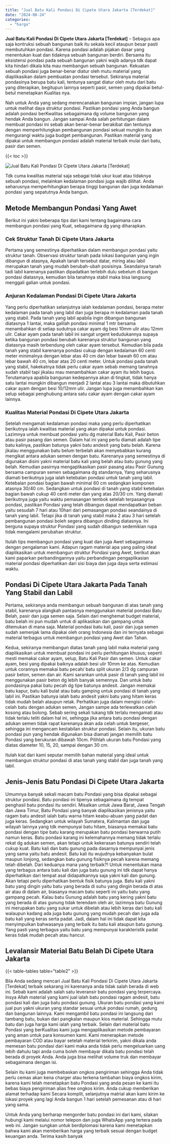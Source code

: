 ```yaml
---
title: "Jual Batu Kali Pondasi Di Cipete Utara Jakarta [Terdekat]"
date: "2024-08-24"
categories: 
  - "harga"
---
```


**Jual Batu Kali Pondasi Di Cipete Utara Jakarta \[Terdekat\]** – Sebagus apa saja kontruksi sebuah bangunan baik itu sekala kecil ataupun besar pasti membutuhkan pondasi. Karena pondasi adalah pijakan dasar yang menentukan kuat dan tidaknya sebuah bangunan berdiri. Bersama itu eksistensi pondasi pada sebuah bangunan yakni wajib adanya tdk dapat kita hindari dikala kita mau membangun sebuah bangunan. Kekuatan sebuah pondasi juga benar-benar diatur oleh mutu material yang diaplikasikan dalam pembuatan pondasi tersebut. Sekiranya material pondasinya berupa batu kali, tentunya sangat diatur oleh mutu dari batu yang diterapkan, begitupun lainnya seperti pasir, semen yang dipakai betul-betul menetapkan Kualitas nya.

Nah untuk Anda yang sedang merencanakan bangunan impian, jangan lupa untuk melihat daya struktur pondasi. Pastikan pondasi yang Anda bangun adalah pondasi berKwalitas sebagaimana dg volume bangunan yang hendak Anda bangun. Jangan sampai Anda salah perhitungan dalam membuat pondasi ini sebab akan benar-benar berakibat dan tentunya dengan memperhitungkan pembangunan pondasi sekuat mungkin itu akan mengurangi waktu juga budget pembangunan. Pastikan material yang dipakai untuk membangun pondasi adalah material terbaik mulai dari batu, pasir dan semen.

{{< toc >}}

![Jual Batu Kali Pondasi Di Cipete Utara Jakarta [Terdekat]](/images/jual-batu-kali-25.png)

Tdk cuma kwalitas material saja sebagai tolak ukur kuat atau tidaknya sebuah pondasi, melainkan kedalaman pondasi juga wajib dilihat. Anda seharusnya memperhitungkan berapa tinggi bangunan dan juga kedalaman pondasi yang sepatutnya Anda bangun.

## Metode Membangun Pondasi Yang Awet

Berikut ini yakni beberapa tips dari kami tentang bagaimana cara membangun pondasi yang Kuat, sebagaimana dg yang diharapkan.

### Cek Struktur Tanah Di Cipete Utara Jakarta

Pertama yang semestinya diperhatikan dalam membangun pondasi yaitu struktur tanah. Observasi struktur tanah pada lokasi bangunan yang ingin dibangun di atasnya, Apakah tanah tersebut datar, miring atau labil merupakan tanah yang mudah berubah-ubah posisinya. Seandainya tanah tadi labil karenanya pastikan dipadatkan terlebih dulu sebelum di bangun pondasi diatasnya, kemudian bila tanahnya stabil maka bisa langsung menggali galian untuk pondasi.

### Anjuran Kedalaman Pondasi Di Cipete Utara Jakarta

Yang perlu diperhatikan selanjutnya ialah kedalaman pondasi, berapa meter kedalaman pada tanah yang labil dan juga berapa m kedalaman pada tanah yang stabil. Pada tanah yang labil apabila ingin dibangun bangunan diatasnya 1 lantai, maka galilah pondasi minimal 1 mtr bersama menambahkan di setiap sudutnya cakar ayam dg besi 10mm ulir atau 12mm ulir. Cakar ayam pada tanah labil ini sangat urgent kedudukannya supaya ketika bangunan pondasi berubah karenanya struktur bangunan yang diatasnya masih terbendung oleh cakar ayam tersebut. Kemudian bila pada tanah yang stabil karenanya pondasi cukup dengan kedalaman 60 centi meter minimalnya dengan lebar atas 40 cm dan lebar bawah 60 cm atau lebar bawah 40 cm, lebar atas 20 centi meter. Untuk pondasi pada tanah yang stabil, hakekatnya tidak perlu cakar ayam sebab memang tanahnya sudah stabil tapi jikalau mau menambahkan cakar ayam itu lebih bagus. Terutamanya apabila bangunan kedepannya akan di tingkat, tidak hanya satu lantai mungkin dibangun menjadi 2 lantai atau 3 lantai maka dibutuhkan cakar ayam dengan besi 10/12mm ulir. Jangan lupa juga menambahkan kan selup sebagai penghubung antara satu cakar ayam dengan cakar ayam lainnya.

### Kualitas Material Pondasi Di Cipete Utara Jakarta

Setelah mengamati kedalaman pondasi maka yang perlu diperhatikan berikutnya ialah kwalitas material yang akan dipakai untuk pondasi. Lazimnya untuk membuat pondasi yaitu dg material Batu Kali, Pasir beton atau pasir pasang dan semen. Dalam hal ini yang perlu diamati adalah tipe batu kalinya, pastikan batunya yakni batu andesit yang batu belah. Karena jikalau menggunakan batu belum terbelah akan menyebabkan kurang mengikat antara adukan semen dengan batu. Karenanya yang semestinya di digunakan disini yakni material batu kali yang belah atau batu gunung yang belah. Kemudian pasirnya mengaplikasikan pasir pasang atau Pasir Gunung bersama campuran semen sebagaimana dg standarnya, Yang seharusnya diamati berikutnya juga ialah ketebalan pondasi untuk tanah yang labil. Ketebalan pondasi bagian bawah minimal 60 cm sedangkan komponen atasnya 30/40 cm. Sedangkan untuk pondasi di tanah yang stabil ketebalan bagian bawah cukup 40 centi meter dan yang atas 20/30 cm. Yang diamati berikutnya juga yaitu waktu pemasangan tembok setelah terpasangnya pondasi, pastikan Pondasi yang telah dibangun dapat mendapatkan beban yaitu sesudah 7 hari atau 10hari dari pemasangan pondasi seandainya di tanah yang labil. Tetapi jika di tanah yang stabil maka 2 atau 3 hari setelah pembangunan pondasi boleh segera dibangun dinding diatasnya. Ini berguna supaya struktur Pondasi yang sudah dibangun sedemikian rupa tidak mengalami perubahan struktur.

Itulah tips membangun pondasi yang kuat dan juga Awet sebagaimana dengan pengalaman kami. Adapun ragam material apa yang paling ideal diaplikasikan untuk membangun struktur Pondasi yang Awet, berikut akan kami paparkan perbandingannya yaitu perbandingan pengaplikasian material pondasi diperhatikan dari sisi biaya dan juga daya serta estimasi waktu.

## Pondasi Di Cipete Utara Jakarta Pada Tanah Yang Stabil dan Labil

Pertama, sekiranya anda membangun sebuah bangunan di atas tanah yang stabil, karenanya alangkah pantasnya menggunakan material pondasi Batu Belah, pasir dan juga semen saja. Selain dari menghemat budget material, batu belah ini pun mudah untuk di aplikasikan dan gampang untuk ditemukan di mana saja. Material pondasi batu kali, pasir dan juga semen sudah semenjak lama dipakai oleh orang Indonesia dan ini ternyata sebagai material terbagus untuk membangun pondasi yang Awet dan Tahan.

Kedua, sekiranya membangun diatas tanah yang labil maka material yang diaplikasikan untuk membuat pondasi ini perlu perhitungan khusus; seperti mesti memakai cakar ayam, selup, Batu Kali Pasir dan semen. Untuk cakar ayam, besi yang dipakai baiknya adalah besi ulir 10mm ke atas. Kemudian untuk corannya memakai batu pecah/ batu split ukuran 2/3 dg campuran pasir beton, semen dan air. Kami sarankan untuk pasir di tanah yang labil ini menggunakan pasir beton dg lebih banyak semennya. Dan untuk batu pondasinya pakai batu pecah dg tipe batunya andesit. Jangan memakai batu kapur, batu kali bulat atau batu gamping untuk pondasi di tanah yang labil ini. Pastikan batunya ialah batu andesit yakni batu yang hitam keras tidak mudah belah ataupun retak. Perhatikan juga dalam mengisi celah-celah batu dengan adukan semen, Jangan sampe ada terlewatkan celah kosong atau bolong. Sebab sering sekali tukang tdk terlalu mengamati atau tidak terlalu teliti dalam hal ini, sehingga jika antara batu pondasi dengan adukan semen tidak rapat karenanya akan ada celah untuk bergeser, sehingga ini mengancam kestabilan struktur pondasi. Selain itu, ukuran batu pondasi pun yang hendak digunakan bisa diamati jangan memilih batu Pondasi yang berukuran dibawah 10cm. Pilihlah ukuran batu Pondasi yang diatas diameter 10, 15, 20, sampai dengan 30 cm.

Itulah kiat dari kami seputar memilih bahan material yang ideal untuk membangun struktur pondasi di atas tanah yang stabil dan juga tanah yang labil.

## Jenis-Jenis Batu Pondasi Di Cipete Utara Jakarta

Umumnya banyak sekali macam batu Pondasi yang bisa dipakai sebagai struktur pondasi. Batu pondasi ini tipenya sebagaimana dg tempat penghasil batu pondasi itu sendiri. Misalkan untuk Jawa Barat, Jawa Tengah dan Jawa Timur, Batu Pondasi yang banyak diaplikasikan jenisnya yaitu ragam batu andesit ialah batu warna hitam keabu-abuan yang padat dan juga keras. Sedangkan untuk wilayah Sumatera, Kalimantan dan juga wilayah lainnya yang tdk mempunyai batu hitam, biasanya memakai batu pondasi dengan tipe batu karang merupakan batu pondasi berwarna putih namun keras. Batu pondasi karang ini kelemahannya memang tidak terlalu rekat dg adukan semen, akan tetapi untuk kekerasan batunya sendiri telah cukup kuat. Batu kali dan batu gunung pada dasarnya mempunyai jenis yang sama yaitu batu andesit. Batu kali itu wujudnya kebanyakan bulat maupun lonjong, sedangkan batu gunung fisiknya pecah karena memang telah dibelah. Dari keduanya mana yang terbaik?! Untuk menentukan mana yang terbagus antara batu kali dan juga batu gunung ini tdk dapat hanya diperhatikan dari tempat asal didapatkannya saja yakni kali dan gunung. Akan tetapi perlu diperhatikan bentuk fisik batunya juga. Batu kali yakni batu yang dingin yaitu batu yang berada di suhu yang dingin berada di atas air atau di dalam air, biasanya macam batu seperti ini yaitu batu yang gampang pecah. Kalau batu Gunung adalah batu yang kering yakni batu yang berada di atas gunung tidak terendam oleh air, lazimnya batu Gunung ini merupakan batu yang sukar untuk dibelah atau lebih keras dari batu kali walaupun kadang ada juga batu gunung yang mudah pecah dan juga ada batu kali yang keras serta padat. Jadi, dalam hal ini tidak dapat kita menyimpulkan bahwasanya yang terbaik itu batu kali ataupun batu gunung. Yang pasti yang terbagus yaitu batu yang mempunyai karakteristik padat keras tidak mudah pecah atau hancur.

## Levalansir Material Batu Belah Di Cipete Utara Jakarta

{{< table-tables table="table2" >}}

Bila Anda sedang mencari Jual Batu Kali Pondasi Di Cipete Utara Jakarta \[Terdekat\] terbaik sekarang ini karenanya anda tidak salah berada di web ini. Sebab kami adalah salah satu leveransir batu pondasi yang terpercaya. Insya Allah material yang kami jual ialah batu pondasi ragam andesit, batu pondasi kali dan juga batu pondasi gunung. Ukuran batu pondasi yang kami jual pun yakni ukuran yang standar sesuai untuk pondasi rumah, gedung dan bangunan lainnya. Kami mengambil batu pondasi ini langsung dari tambang batu, bukan dari pangkalan maupun kios material. Sehingga mutu batu dan juga harga kami ialah yang terbaik. Selain dari material batu Pondasi yang berKualitas kami juga mengaplikasikan metode pembayaran yang aman untuk para konsumen kami. Kami menerapkan metode pembayaran COD atau bayar setelah material terkirim, yakni dikala anda memesan batu pondasi dari kami maka anda tidak perlu mengeluarkan uang lebih dahulu tapi anda cuma boleh membayar dikala batu pondasi telah berada di proyek Anda. Anda juga bisa melihat volume truk dan membayar sebagaimana dengan isi.

Selain itu kami juga membebaskan ongkos pengiriman sehingga Anda tidak perlu cemas akan kena charger atau terkena tambahan biaya ongkos kirim, karena kami telah menetapkan batu Pondasi yang anda pesan ke kami itu bebas biaya pengiriman alias free ongkos kirim. Anda cukup memberikan alamat terhadap kami Secara komplit, selanjutnya matrial akan kami kirim ke lokasi proyek yang lagi Anda bangun 1 hari setelah pemesanan atau di hari yang sama.

Untuk Anda yang berharap mengorder batu pondasi ini dari kami, silakan hubungi kami melalui nomor telepon dan juga WhatsApp yang tertera pada web ini. Jangan sungkan untuk berdiplomasi karena kami menetapkan bahwa kami akan memberikan harga yang terbaik sesuai dengan budget keuangan anda. Terima kasih banyak
